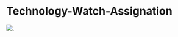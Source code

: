 # Technology-Watch-Assignation
![](https://img.shields.io/badge/Bootstrap_vue-blueviolet?logo=Bootstrap).

